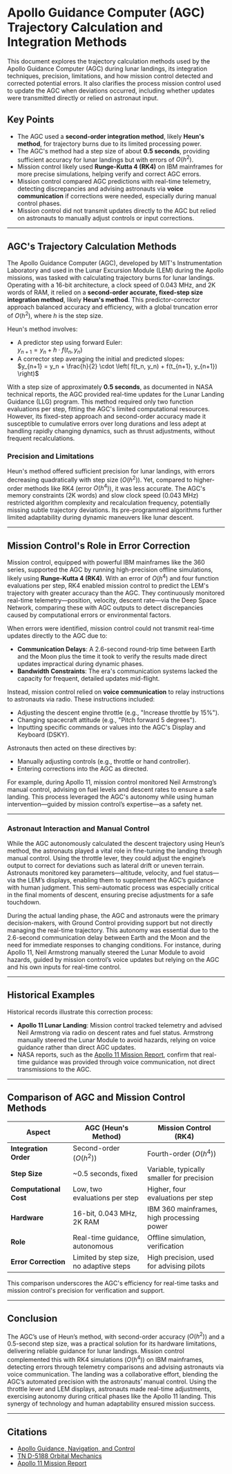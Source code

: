 # Apollo Guidance Computer (AGC) Trajectory Calculation and Integration Methods

This document explores the trajectory calculation methods used by the Apollo Guidance Computer (AGC) during lunar landings, its integration techniques, precision, limitations, and how mission control detected and corrected potential errors. It also clarifies the process mission control used to update the AGC when deviations occurred, including whether updates were transmitted directly or relied on astronaut input.

## Key Points
- The AGC used a **second-order integration method**, likely **Heun's method**, for trajectory burns due to its limited processing power.
- The AGC's method had a step size of about **0.5 seconds**, providing sufficient accuracy for lunar landings but with errors of $O(h^2)$.
- Mission control likely used **Runge-Kutta 4 (RK4)** on IBM mainframes for more precise simulations, helping verify and correct AGC errors.
- Mission control compared AGC predictions with real-time telemetry, detecting discrepancies and advising astronauts via **voice communication** if corrections were needed, especially during manual control phases.
- Mission control did not transmit updates directly to the AGC but relied on astronauts to manually adjust controls or input corrections.

---

## AGC's Trajectory Calculation Methods

The Apollo Guidance Computer (AGC), developed by MIT's Instrumentation Laboratory and used in the Lunar Excursion Module (LEM) during the Apollo missions, was tasked with calculating trajectory burns for lunar landings. Operating with a 16-bit architecture, a clock speed of 0.043 MHz, and 2K words of RAM, it relied on a **second-order accurate, fixed-step size integration method**, likely **Heun's method**. This predictor-corrector approach balanced accuracy and efficiency, with a global truncation error of $O(h^2)$, where $h$ is the step size.

Heun's method involves:
- A predictor step using forward Euler:  
  $y_{n+1} = y_n + h \cdot f(t_n, y_n)$
- A corrector step averaging the initial and predicted slopes:  
  $y_{n+1} = y_n + \frac{h}{2} \cdot \left( f(t_n, y_n) + f(t_{n+1}, y_{n+1}) \right)$

With a step size of approximately **0.5 seconds**, as documented in NASA technical reports, the AGC provided real-time updates for the Lunar Landing Guidance (LLG) program. This method required only two function evaluations per step, fitting the AGC's limited computational resources. However, its fixed-step approach and second-order accuracy made it susceptible to cumulative errors over long durations and less adept at handling rapidly changing dynamics, such as thrust adjustments, without frequent recalculations.

### Precision and Limitations
Heun's method offered sufficient precision for lunar landings, with errors decreasing quadratically with step size ($O(h^2)$). Yet, compared to higher-order methods like RK4 (error $O(h^4)$), it was less accurate. The AGC's memory constraints (2K words) and slow clock speed (0.043 MHz) restricted algorithm complexity and recalculation frequency, potentially missing subtle trajectory deviations. Its pre-programmed algorithms further limited adaptability during dynamic maneuvers like lunar descent.

---

## Mission Control's Role in Error Correction

Mission control, equipped with powerful IBM mainframes like the 360 series, supported the AGC by running high-precision offline simulations, likely using **Runge-Kutta 4 (RK4)**. With an error of $O(h^4)$ and four function evaluations per step, RK4 enabled mission control to predict the LEM's trajectory with greater accuracy than the AGC. They continuously monitored real-time telemetry—position, velocity, descent rate—via the Deep Space Network, comparing these with AGC outputs to detect discrepancies caused by computational errors or environmental factors.

When errors were identified, mission control could not transmit real-time updates directly to the AGC due to:
- **Communication Delays**: A 2.6-second round-trip time between Earth and the Moon plus the time it took to verify the results made direct updates impractical during dynamic phases.
- **Bandwidth Constraints**: The era's communication systems lacked the capacity for frequent, detailed updates mid-flight.

Instead, mission control relied on **voice communication** to relay instructions to astronauts via radio. These instructions included:
- Adjusting the descent engine throttle (e.g., "Increase throttle by 15%").
- Changing spacecraft attitude (e.g., "Pitch forward 5 degrees").
- Inputting specific commands or values into the AGC's Display and Keyboard (DSKY).

Astronauts then acted on these directives by:
- Manually adjusting controls (e.g., throttle or hand controller).
- Entering corrections into the AGC as directed.

For example, during Apollo 11, mission control monitored Neil Armstrong’s manual control, advising on fuel levels and descent rates to ensure a safe landing. This process leveraged the AGC's autonomy while using human intervention—guided by mission control’s expertise—as a safety net.

---

### Astronaut Interaction and Manual Control

While the AGC autonomously calculated the descent trajectory using Heun’s method, the astronauts played a vital role in fine-tuning the landing through manual control. Using the throttle lever, they could adjust the engine’s output to correct for deviations such as lateral drift or uneven terrain. Astronauts monitored key parameters—altitude, velocity, and fuel status—via the LEM’s displays, enabling them to supplement the AGC’s guidance with human judgment. This semi-automatic process was especially critical in the final moments of descent, ensuring precise adjustments for a safe touchdown.

During the actual landing phase, the AGC and astronauts were the primary decision-makers, with Ground Control providing support but not directly managing the real-time trajectory. This autonomy was essential due to the 2.6-second communication delay between Earth and the Moon and the need for immediate responses to changing conditions. For instance, during Apollo 11, Neil Armstrong manually steered the Lunar Module to avoid hazards, guided by mission control’s voice updates but relying on the AGC and his own inputs for real-time control.

---

## Historical Examples

Historical records illustrate this correction process:
- **Apollo 11 Lunar Landing**: Mission control tracked telemetry and advised Neil Armstrong via radio on descent rates and fuel status. Armstrong manually steered the Lunar Module to avoid hazards, relying on voice guidance rather than direct AGC updates.
- NASA reports, such as the [Apollo 11 Mission Report](https://ntrs.nasa.gov/citations/19700018598), confirm that real-time guidance was provided through voice communication, not direct transmissions to the AGC.

---

## Comparison of AGC and Mission Control Methods

| Aspect                  | AGC (Heun's Method)                     | Mission Control (RK4)                    |
|-------------------------|-----------------------------------------|------------------------------------------|
| **Integration Order**   | Second-order ($O(h^2)$)                 | Fourth-order ($O(h^4)$)                  |
| **Step Size**           | ~0.5 seconds, fixed                     | Variable, typically smaller for precision|
| **Computational Cost**  | Low, two evaluations per step           | Higher, four evaluations per step        |
| **Hardware**            | 16-bit, 0.043 MHz, 2K RAM               | IBM 360 mainframes, high processing power|
| **Role**                | Real-time guidance, autonomous          | Offline simulation, verification         |
| **Error Correction**    | Limited by step size, no adaptive steps | High precision, used for advising pilots |

This comparison underscores the AGC's efficiency for real-time tasks and mission control's precision for verification and support.

---

## Conclusion

The AGC’s use of Heun’s method, with second-order accuracy ($O(h^2)$) and a 0.5-second step size, was a practical solution for its hardware limitations, delivering reliable guidance for lunar landings. Mission control complemented this with RK4 simulations ($O(h^4)$) on IBM mainframes, detecting errors through telemetry comparisons and advising astronauts via voice communication. The landing was a collaborative effort, blending the AGC’s automated precision with the astronauts’ manual control. Using the throttle lever and LEM displays, astronauts made real-time adjustments, exercising autonomy during critical phases like the Apollo 11 landing. This synergy of technology and human adaptability ensured mission success.

---

## Citations
- [Apollo Guidance, Navigation, and Control](https://ntrs.nasa.gov/citations/19730015184)
- [TN D-5188 Orbital Mechanics](https://ntrs.nasa.gov/citations/19690024558)
- [Apollo 11 Mission Report](https://ntrs.nasa.gov/citations/19700018598)